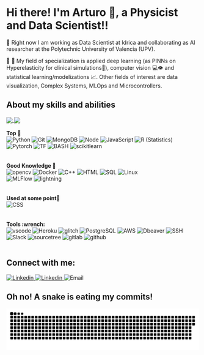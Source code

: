 # Hi there! I'm Arturo 👋, a Physicist and Data Scientist!!

🌱 Right now I am working as Data Scientist at Idrica and collaborating as AI researcher at the Polytechnic University of Valencia (UPV). 

:closed_book: :pencil: My field of specialization is applied deep learning (as PINNs on Hyperelasticity for clinical simulations💊), computer vision 💻👁️ and statistical learning/modelizations :chart_with_upwards_trend:. Other fields of interest are data visualization, Complex Systems, MLOps and Microcontrollers. 

## About my skills and abilities
<a href="https://github-readme-stats.vercel.app/api?username=ArturoSirvent&rank_icon=github&show_icons=true">
  <img height=200 align="center" src="https://github-readme-stats.vercel.app/api?username=ArturoSirvent&rank_icon=github&show_icons=true&card_width=300&theme=radical" />
</a>
<a href="https://github-readme-stats.vercel.app/api/top-langs/?username=ArturoSirvent&langs_count=7&hide_progress=true&theme=radical">
  <img height=200 align="center" src="https://github-readme-stats.vercel.app/api/top-langs/?username=ArturoSirvent&langs_count=7&hide_progress=true&card_width=300&theme=radical" />
</a>

<br>  
<br>  


<div class="box">
  <div class="header"><strong>Top 🥇 </strong></div>
  <img src="https://img.shields.io/badge/-Python-blue?style=flat&logo=python&logoColor=yellow" alt="Python">
  <img src="http://img.shields.io/badge/-Git-F1502F?style=flat&logo=git&logoColor=FFFFFF" alt="Git">
  <img src="https://img.shields.io/badge/-MongoDB-4DB33D?style=flat&logo=mongodb&logoColor=FFFFFF" alt="MongoDB">
  <img src="https://img.shields.io/badge/-Node.js-3C873A?style=flat&logo=Node.js&logoColor=white" alt="Node">
  <img src="https://img.shields.io/badge/-JavaScript-eed718?style=flat&logo=javascript&logoColor=ffffff" alt="JavaScript">  
  <img src="https://img.shields.io/badge/-R-333333?style=flat&logo=R&logoColor=276DC3" alt="R (Statistics)">  
  <br>
  <img src="https://img.shields.io/badge/-Pytorch-white?style=flat&logo=pytorch&logoColor=orange" alt="Pytorch">   
  <img src="https://img.shields.io/badge/-TensorFlow-orange?style=flat&logo=tensorflow&logoColor=white" alt="TF">  
  <img src="https://img.shields.io/badge/-Bash-black?style=flat&logo=gnubash&logoColor=white" alt="BASH">   
  <img src="https://img.shields.io/badge/-ScikitLearn-blue?style=flat&logo=scikitlearn&logoColor=#F7931E" alt="scikitlearn"> 
</div>
<br>  
<br> 

<div class="box">
  <div class="header"><strong>Good Knowledge 🥈 </strong></div>
   <img src="https://img.shields.io/badge/-OpenCV-blck?style=flat&logo=opencv&logoColor=blue" alt="opencv">
  <img src="https://img.shields.io/badge/-Docker-white?style=flat&logo=docker&logoColor=blue" alt="Docker">
  <img src="https://img.shields.io/badge/-C%20&%20C++-659ad2?style=flat&logo=c%2B%2B&logoColor=ffffff" alt="C++">
  <img src="https://img.shields.io/badge/-HTML5-E34F26?style=flat&logo=html5&logoColor=white" alt="HTML">
  <img src="https://img.shields.io/badge/-SQL-white?style=flat&logo=sql&logoColor=black" alt="SQL">
  <img src="https://img.shields.io/badge/-Linux-white?style=flat&logo=linux&logoColor=Black" alt="Linux">
  <br>
  <img src="https://img.shields.io/badge/-MLFlow-white?style=flat&logo=mlflow&logoColor=0194E2" alt="MLFlow">
  <img src="https://img.shields.io/badge/-LightningAI-792EE5?style=flat&logo=lightning&logoColor=white" alt="lightning">
  
</div>
<br>  
<br> 

<div class="box">
  <div class="header"><strong>Used at some point🥉 </strong></div>
  <img src="https://img.shields.io/badge/-CSS3-1572B6?style=flat&logo=css3&logoColor=white" alt="CSS">

</div>
<br>  
<br> 

<div class="box">
  <div class="header"><strong>Tools :wrench: </strong></div>
  <img src="http://img.shields.io/badge/-VS%20Code-007ACC?style=flat&logo=visual%20studio%20code&logoColor=white" alt="vscode">
  <img src="http://img.shields.io/badge/-Heroku-430098?style=flat&logo=heroku&logoColor=white" alt="Heroku">
  <img src="http://img.shields.io/badge/-Glitch-white?style=flat&logo=glitch&logoColor=violet" alt="glitch">
  <img src="https://img.shields.io/badge/-Postgres-blue?style=flat&logo=postgresql&logoColor=white" alt="PostgreSQL">
  <img src="https://img.shields.io/badge/-AWS-FFA611?style=flat&logo=aws&logoColor=FFFFFF" alt="AWS">  
  <img src="https://img.shields.io/badge/-DBeaver-white?style=flat&logo=DBeaver&logoColor=black" alt="Dbeaver">  
  <img src="https://img.shields.io/badge/-SSH-white?style=flat&logo=ssh&logoColor=black" alt="SSH">  
  <br>  
  <img src="https://img.shields.io/badge/-Slack-white?style=flat&logo=slack&logoColor=4A154B" alt="Slack">  
  <img src="https://img.shields.io/badge/-SourceTree-0052CC?style=flat&logo=sourcetree&logoColor=white" alt="sourcetree">
  <img src="https://img.shields.io/badge/-GitLab-FCA121?style=flat&logo=gitlab" alt="gitlab">
  <img src="https://img.shields.io/badge/-Github-181717?style=flat&logo=github&logoColor=white" alt="github">
  
</div>
<br>  

## Connect with me:

  <a href="https://www.linkedin.com/in/arturo-sirvent-fresneda-8885091a3/" target="_blank">
    <img alt="Linkedin" src="https://img.shields.io/badge/Linkedin-blue?style=flat-square&logo=linkedin">
  </a>
  <a href="https://github.com/ArturoSirvent" target="_blank">
    <img alt="Linkedin" src="https://img.shields.io/badge/PersonalWebsite-black?style=flat-square&logo=github">
  </a><img alt="Email" src="https://img.shields.io/badge/Email-arturosirvent[at]outlook[dot]com-blue?style=flat-square&logo=gmail">

<br>   

## Oh no! A snake is eating my commits!  

<img alt="Linkedin" src="https://raw.githubusercontent.com/hritik5102/hritik5102/output/github-contribution-grid-snake.svg">  
